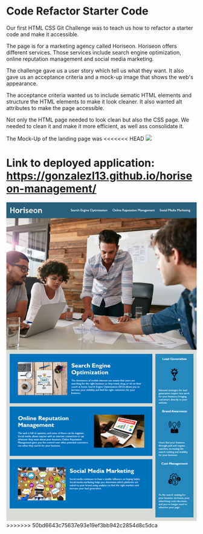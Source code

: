 # Code Refactor Starter Code

Our first HTML CSS Git Challenge was to teach us how to refactor a starter code and make it accessible.

The page is for a marketing agency called Horiseon. Horiseon offers different services. Those services include search engine optimization, online reputation management and social media marketing.

The challenge gave us a user story which tell us what they want.
It also gave us an acceptance criteria and a mock-up image that shows the web's appearance.

The acceptance criteria wanted us to include sematic HTML elements and structure the HTML elements to make it look cleaner. It also wanted alt attributes to make the page accessible.

Not only the HTML page needed to look clean but also the CSS page. We needed to clean it and make it more efficient, as well ass consolidate it. 

The Mock-Up of the landing page was
<<<<<<< HEAD
<img src="./assets/images/mockup.png">


Link to deployed application:
https://gonzalezl13.github.io/horiseon-management/
=======
<img src="assets/images/mock-up.png">
>>>>>>> 50bd6643c75637e93e19ef3bb942c2854d8c5dca
